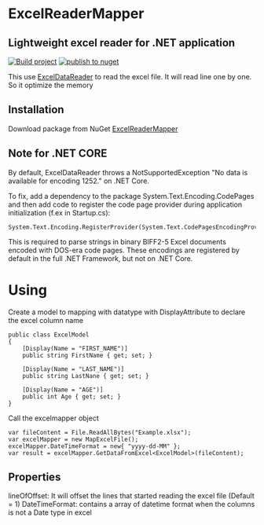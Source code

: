 ﻿# ExcelReaderMapper

## Lightweight excel reader for .NET application

[![Build project](https://github.com/DungAT98/ExcelMapper/actions/workflows/builld.yml/badge.svg)](https://github.com/DungAT98/ExcelMapper/actions/workflows/builld.yml) [![publish to nuget](https://github.com/DungAT98/ExcelMapper/actions/workflows/dotnet.yml/badge.svg)](https://github.com/DungAT98/ExcelMapper/actions/workflows/dotnet.yml)

This use [ExcelDataReader](https://www.nuget.org/packages/ExcelDataReader/) to read the excel file. It will read line
one by one. So it optimize the memory

## Installation

Download package from NuGet [ExcelReaderMapper](https://www.nuget.org/packages/ExcelReaderMapper)

## Note for .NET CORE

By default, ExcelDataReader throws a NotSupportedException "No data is available for encoding 1252." on .NET Core.

To fix, add a dependency to the package System.Text.Encoding.CodePages and then add code to register the code page
provider during application initialization (f.ex in Startup.cs):

```
System.Text.Encoding.RegisterProvider(System.Text.CodePagesEncodingProvider.Instance);
```

This is required to parse strings in binary BIFF2-5 Excel documents encoded with DOS-era code pages. These encodings are
registered by default in the full .NET Framework, but not on .NET Core.

# Using

Create a model to mapping with datatype with DisplayAttribute to declare the excel column name

```
public class ExcelModel
{
    [Display(Name = "FIRST_NAME")]
    public string FirstName { get; set; }
    
    [Display(Name = "LAST_NAME")]
    public string LastNane { get; set; }
    
    [Display(Name = "AGE")]
    public int Age { get; set; }
}
```

Call the excelmapper object

```
var fileContent = File.ReadAllBytes("Example.xlsx");
var excelMapper = new MapExcelFile();
excelMapper.DateTimeFormat = new{ "yyyy-dd-MM" };
var result = excelMapper.GetDataFromExcel<ExcelModel>(fileContent);
```

## Properties

lineOfOffset: It will offset the lines that started reading the excel file (Default = 1)
DateTimeFormat: contains a array of datetime format when the columns is not a Date type in excel